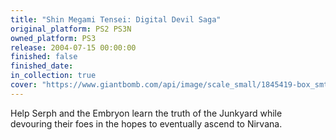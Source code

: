 ```yaml
---
title: "Shin Megami Tensei: Digital Devil Saga"
original_platform: PS2 PS3N
owned_platform: PS3
release: 2004-07-15 00:00:00
finished: false
finished_date: 
in_collection: true
cover: "https://www.giantbomb.com/api/image/scale_small/1845419-box_smtdds.png"
---
```


Help Serph and the Embryon learn the truth of the Junkyard while devouring their foes in the hopes to eventually ascend to Nirvana.
